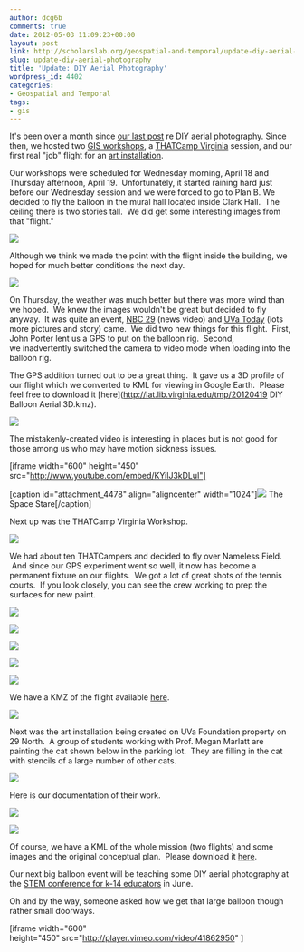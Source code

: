 ```yaml
---
author: dcg6b
comments: true
date: 2012-05-03 11:09:23+00:00
layout: post
link: http://scholarslab.org/geospatial-and-temporal/update-diy-aerial-photography/
slug: update-diy-aerial-photography
title: 'Update: DIY Aerial Photography'
wordpress_id: 4402
categories:
- Geospatial and Temporal
tags:
- gis
---
```


It's been over a month since [our last post](https://www.scholarslab.org/geospatial-and-temporal/diy-aerial-photography/) re DIY aerial photography. Since then, we hosted two [GIS workshops](http://www.lib.virginia.edu/scholarslab/resources/class/Spring2012GIS/), a [THATCamp Virginia](http://virginia2012.thatcamp.org/) session, and our first real "job" flight for an [art installation](http://www.virginia.edu/uvatoday/newsRelease.php?id=17953).

Our workshops were scheduled for Wednesday morning, April 18 and Thursday afternoon, April 19.  Unfortunately, it started raining hard just before our Wednesday session and we were forced to go to Plan B. We decided to fly the balloon in the mural hall located inside Clark Hall.  The ceiling there is two stories tall.  We did get some interesting images from that "flight."

![](http://www.scholarslab.org/wp-content/uploads/2012/05/IMG_3010-1024x768.jpg)

Although we think we made the point with the flight inside the building, we hoped for much better conditions the next day.

![](http://www.scholarslab.org/wp-content/uploads/2012/05/6948722440_6a3025776c_b-300x225.jpg)

On Thursday, the weather was much better but there was more wind than we hoped.  We knew the images wouldn't be great but decided to fly anyway.  It was quite an event, [NBC 29](http://www.nbc29.com/story/17590268/uva-students-take-photographic-balloon-to-the-sky) (news video) and [UVa Today](http://www.virginia.edu/uvatoday/newsRelease.php?id=18225) (lots more pictures and story) came.  We did two new things for this flight.  First, John Porter lent us a GPS to put on the balloon rig.  Second, we inadvertently switched the camera to video mode when loading into the balloon rig.

The GPS addition turned out to be a great thing.  It gave us a 3D profile of our flight which we converted to KML for viewing in Google Earth.  Please feel free to download it [here](http://lat.lib.virginia.edu/tmp/20120419 DIY Balloon Aerial 3D.kmz).


![](http://www.scholarslab.org/wp-content/uploads/2012/05/GEscreenShot1.jpg)




The mistakenly-created video is interesting in places but is not good for those among us who may have motion sickness issues.




[iframe width="600" height="450" src="http://www.youtube.com/embed/KYilJ3kDLuI"]




[caption id="attachment_4478" align="aligncenter" width="1024"]![](http://www.scholarslab.org/wp-content/uploads/2012/05/6948719170_bfa9d9dbd7_b.jpg) The Space Stare[/caption]


Next up was the THATCamp Virginia Workshop.




![](http://www.scholarslab.org/wp-content/uploads/2012/05/20120420-UVA-Alderman-THATCampVA-DIY-Aerial-Workshop-group-1024x768.jpg)




We had about ten THATCampers and decided to fly over Nameless Field.  And since our GPS experiment went so well, it now has become a permanent fixture on our flights.  We got a lot of great shots of the tennis courts.  If you look closely, you can see the crew working to prep the surfaces for new paint.




![](http://www.scholarslab.org/wp-content/uploads/2012/05/IMG_3068-1024x768.jpg)




![](http://www.scholarslab.org/wp-content/uploads/2012/05/IMG_3106-1024x768.jpg)




![](http://www.scholarslab.org/wp-content/uploads/2012/05/IMG_3120-1024x768.jpg)




![](http://www.scholarslab.org/wp-content/uploads/2012/05/IMG_3137-1024x768.jpg)




![](http://www.scholarslab.org/wp-content/uploads/2012/05/20120420-UVA-THATCampVA-John-Porter-balloon-768x1024.jpg)




We have a KMZ of the flight available [here](http://people.virginia.edu/~dcg6b/THATCampVA.kmz).




![](http://www.scholarslab.org/wp-content/uploads/2012/05/THATCamp.jpg)




Next was the art installation being created on UVa Foundation property on 29 North.  A group of students working with Prof. Megan Marlatt are painting the cat shown below in the parking lot.  They are filling in the cat with stencils of a large number of other cats.




![](http://www.scholarslab.org/wp-content/uploads/2012/05/6976145902_d810d3eaf5_b.jpg)




Here is our documentation of their work.




![](http://www.scholarslab.org/wp-content/uploads/2012/05/6976147874_138445fffa_b.jpg)




![](http://www.scholarslab.org/wp-content/uploads/2012/05/7122232509_3d21486fda_b.jpg)




Of course, we have a KML of the whole mission (two flights) and some images and the original conceptual plan.  Please download it [here](http://people.virginia.edu/~dcg6b/Studio%20Art.kmz).




Our next big balloon event will be teaching some DIY aerial photography at the [STEM conference for k-14 educators](http://www.isat.jmu.edu/stem/workshop12.html) in June.




Oh and by the way, someone asked how we get that large balloon though rather small doorways.




[iframe width="600" height="450" src="http://player.vimeo.com/video/41862950" ]
